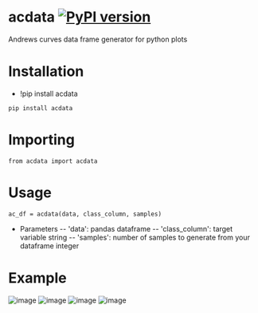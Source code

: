 # acdata [![PyPI version](https://badge.fury.io/py/acdata.svg)](https://badge.fury.io/py/acdata)
Andrews curves data frame generator for python plots
# Installation 
- !pip install acdata
```
pip install acdata
```
# Importing
```
from acdata import acdata
```
# Usage
```
ac_df = acdata(data, class_column, samples)
```
- Parameters
-- 'data': pandas dataframe
-- 'class_column': target variable string
-- 'samples': number of samples to generate from your dataframe integer

# Example
![image](https://user-images.githubusercontent.com/61998370/200385554-7983c82c-a162-4e63-a173-792532e77200.png)
![image](https://user-images.githubusercontent.com/61998370/200385667-56aedab2-0ddd-4923-9e50-b8cbc957f98f.png)
![image](https://user-images.githubusercontent.com/61998370/200385738-fa12eab0-8cc0-4df5-8ffa-42cf7d7e6587.png)
![image](https://user-images.githubusercontent.com/61998370/200385776-6b6a38a1-3c5b-4a4f-bd3b-07cf0a3dee68.png)


